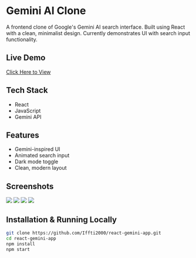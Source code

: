 # Gemini AI Clone

A frontend clone of Google's Gemini AI search interface. Built using React with a clean, minimalist design. Currently demonstrates UI with search input functionality.

## Live Demo
[Click Here to View](https://react-github-clone-six.vercel.app/)

## Tech Stack
- React
- JavaScript
- Gemini API

## Features
- Gemini-inspired UI
- Animated search input
- Dark mode toggle
- Clean, modern layout

## Screenshots

![](src/screenshots/Screenshot-1.png)
![](src/screenshots/Screenshot-2.png)
![](src/screenshots/Screenshot-3.png)
![](src/screenshots/Screenshot-4.png)

## Installation & Running Locally

```bash
git clone https://github.com/Iffti2000/react-gemini-app.git
cd react-gemini-app
npm install
npm start
